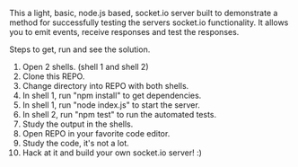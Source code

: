This a light, basic, node.js based, socket.io server built to demonstrate a method for successfully testing the servers socket.io functionality. It allows you to emit events, receive responses and test the responses.

Steps to get, run and see the solution.

1. Open 2 shells. (shell 1 and shell 2)
2. Clone this REPO.
3. Change directory into REPO with both shells.
4. In shell 1, run "npm install" to get dependencies.
5. In shell 1, run "node index.js" to start the server.
6. In shell 2, run "npm test" to run the automated tests.
7. Study the output in the shells.
8. Open REPO in your favorite code editor.
9. Study the code, it's not a lot.
10. Hack at it and build your own socket.io server! :)
